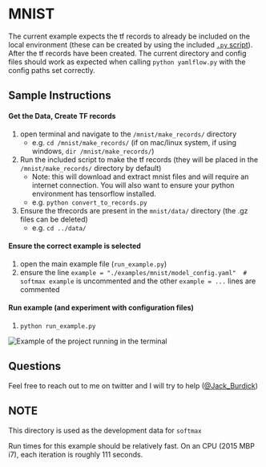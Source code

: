 [//]: # (Image References)
[example_run]: ./misc/exmaple_run.png

# MNIST

The current example expects the tf records to already be included on the local environment (these can be created by using the included [`.py` script](./make_records/convert_to_records.py)). After the tf records have been created. The current directory and config files should work as expected when calling `python yamlflow.py` with the config paths set correctly.

## Sample Instructions

#### Get the Data, Create TF records
1. open terminal and navigate to the `/mnist/make_records/` directory
    - e.g. `cd /mnist/make_records/` (if on mac/linux system, if using windows, `dir /mnist/make_records/`)
2. Run the included script to make the tf records (they will be placed in the `/mnist/make_records/` directory by default)
    - Note: this will download and extract mnist files and will require an internet connection. You will also want to ensure your python environment has tensorflow installed.
    - e.g. `python convert_to_records.py`
3. Ensure the tfrecords are present in the `mnist/data/` directory (the .gz files can be deleted)
    - e.g. `cd ../data/`

#### Ensure the correct example is selected
1. open the main example file (`run_example.py`)
2. ensure the line `example = "./examples/mnist/model_config.yaml"  # softmax example` is uncommented and the other `example = ...` lines are commented

#### Run example (and experiment with configuration files)
1. `python run_example.py`

![Example of the project running in the terminal][example_run]

## Questions
Feel free to reach out to me on twitter and I will try to help ([@Jack_Burdick](https://twitter.com/Jack_Burdick))



## NOTE

This directory is used as the development data for `softmax`

Run times for this example should be relatively fast. On an CPU (2015 MBP i7), each iteration is roughly 111 seconds.